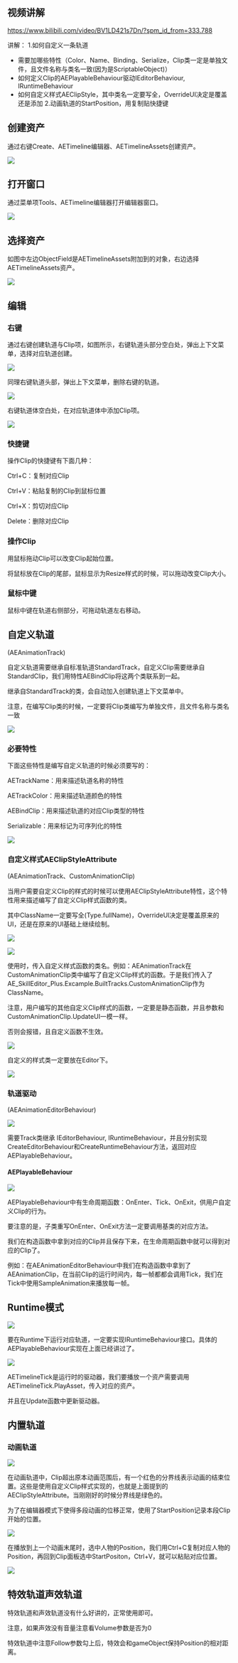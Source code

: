 ## 视频讲解

https://www.bilibili.com/video/BV1LD421s7Dn/?spm_id_from=333.788

讲解：
1.如何自定义一条轨道
- 需要加哪些特性（Color、Name、Binding、Serialize，Clip类一定是单独文件，且文件名称与类名一致(因为是ScriptableObject)）
- 如何定义Clip的AEPlayableBehaviour驱动IEditorBehaviour, IRuntimeBehaviour
- 如何自定义样式AEClipStyle，其中类名一定要写全，OverrideUI决定是覆盖还是添加
  2.动画轨道的StartPosition，用复制贴快捷键

## 创建资产

通过右键Create、AETimeline编辑器、AETimelineAssets创建资产。

![](ImagesAssets/Pasted%20image%2020240503172205.png)

## 打开窗口

通过菜单项Tools、AETimeline编辑器打开编辑器窗口。

![](ImagesAssets/Pasted%20image%2020240503172328.png)

## 选择资产

如图中左边ObjectField是AETimelineAssets附加到的对象，右边选择AETimelineAssets资产。

![](ImagesAssets/Pasted%20image%2020240503172433.png)
## 编辑

### 右键

通过右键创建轨道与Clip项，如图所示，右键轨道头部分空白处，弹出上下文菜单，选择对应轨道创建。

![](ImagesAssets/Pasted%20image%2020240503172754.png)

同理右键轨道头部，弹出上下文菜单，删除右键的轨道。

![](ImagesAssets/Pasted%20image%2020240503172849.png)

右键轨道体空白处，在对应轨道体中添加Clip项。

![](ImagesAssets/Pasted%20image%2020240503173002.png)

### 快捷键

操作Clip的快捷键有下面几种：

Ctrl+C：复制对应Clip

Ctrl+V：粘贴复制的Clip到鼠标位置

Ctrl+X：剪切对应Clip

Delete：删除对应Clip

### 操作Clip

用鼠标拖动Clip可以改变Clip起始位置。

将鼠标放在Clip的尾部，鼠标显示为Resize样式的时候，可以拖动改变Clip大小。

### 鼠标中键

鼠标中键在轨道右侧部分，可拖动轨道左右移动。

## 自定义轨道

(AEAnimationTrack)

自定义轨道需要继承自标准轨道StandardTrack，自定义Clip需要继承自StandardClip，我们用特性AEBindClip将这两个类联系到一起。

继承自StandardTrack的类，会自动加入创建轨道上下文菜单中。

注意，在编写Clip类的时候，一定要将Clip类编写为单独文件，且文件名称与类名一致

![](ImagesAssets/Pasted%20image%2020240503190400.png)

### 必要特性

下面这些特性是编写自定义轨道的时候必须要写的：

AETrackName：用来描述轨道名称的特性

AETrackColor：用来描述轨道颜色的特性

AEBindClip：用来描述轨道的对应Clip类型的特性

Serializable：用来标记为可序列化的特性

![](ImagesAssets/Pasted%20image%2020240503173908.png)

### 自定义样式AEClipStyleAttribute

(AEAnimationTrack、CustomAnimationClip)

当用户需要自定义Clip的样式的时候可以使用AEClipStyleAttribute特性，这个特性用来描述编写了自定义Clip样式函数的类。

其中ClassName一定要写全(Type.fullName)，OverrideUI决定是覆盖原来的UI，还是在原来的UI基础上继续绘制。

![](ImagesAssets/Pasted%20image%2020240503190945.png)

![](ImagesAssets/Pasted%20image%2020240503170103.png)

使用时，传入自定义样式函数的类名。例如：AEAnimationTrack在CustomAnimationClip类中编写了自定义Clip样式的函数。于是我们传入了AE_SkillEditor_Plus.Excample.BuiltTracks.CustomAnimationClip作为ClassName。

注意，用户编写的其他自定义Clip样式的函数，一定要是静态函数，并且参数和CustomAnimationClip.UpdateUI一模一样。

否则会报错，且自定义函数不生效。

![](ImagesAssets/Pasted%20image%2020240503191332.png)

自定义的样式类一定要放在Editor下。

![](ImagesAssets/Pasted%20image%2020240503173825.png)

### 轨道驱动

(AEAnimationEditorBehaviour)

![](ImagesAssets/Pasted%20image%2020240503173908.png)

需要Track类继承 IEditorBehaviour, IRuntimeBehaviour，并且分别实现CreateEditorBehaviour和CreateRuntimeBehaviour方法，返回对应AEPlayableBehaviour。

#### AEPlayableBehaviour

![](ImagesAssets/Pasted%20image%2020240503195339.png)

AEPlayableBehaviour中有生命周期函数：OnEnter、Tick、OnExit，供用户自定义Clip的行为。

要注意的是，子类重写OnEnter、OnExit方法一定要调用基类的对应方法。

我们在构造函数中拿到对应的Clip并且保存下来，在生命周期函数中就可以得到对应的Clip了。

例如：在AEAnimationEditorBehaviour中我们在构造函数中拿到了AEAnimationClip，在当前Clip的运行时间内，每一帧都都会调用Tick，我们在Tick中使用SampleAnimation来播放每一帧。

##  Runtime模式

![](ImagesAssets/Pasted%20image%2020240503173908.png)

要在Runtime下运行对应轨道，一定要实现IRuntimeBehaviour接口。具体的AEPlayableBehaviour实现在上面已经讲过了。

![](ImagesAssets/Pasted%20image%2020240503174758.png)

AETimelineTick是运行时的驱动器，我们要播放一个资产需要调用AETimelineTick.PlayAsset，传入对应的资产。

并且在Update函数中更新驱动器。

## 内置轨道

### 动画轨道

![](ImagesAssets/Pasted%20image%2020240503185358.png)

在动画轨道中，Clip超出原本动画范围后，有一个红色的分界线表示动画的结束位置。这些是使用自定义Clip样式实现的，也就是上面提到的AEClipStyleAttribute。当刚刚好的时候分界线是绿色的。

为了在编辑器模式下使得多段动画的位移正常，使用了StartPosition记录本段Clip开始的位置。

![](ImagesAssets/Pasted%20image%2020240503191938.png)

在播放到上一个动画末尾时，选中人物的Position，我们用Ctrl+C复制对应人物的Position，再回到Clip面板选中StartPositon，Ctrl+V，就可以粘贴对应位置。

![](ImagesAssets/Pasted%20image%2020240503192154.png)

## 特效轨道声效轨道

特效轨道和声效轨道没有什么好讲的，正常使用即可。

注意，如果声效没有音量注意看Volume参数是否为0

特效轨道中注意Follow参数勾上后，特效会和gameObject保持Position的相对距离。
